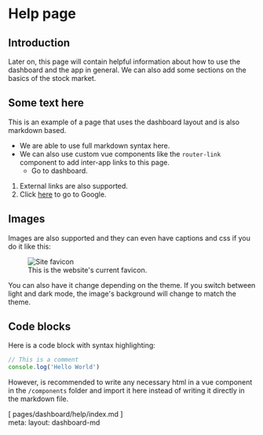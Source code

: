 # Help page

## Introduction

Later on, this page will contain helpful information about how to use the dashboard and the app in general.
We can also add some sections on the basics of the stock market.

## Some text here

This is an example of a page that uses the dashboard layout and is also markdown based.

- We are able to use full markdown syntax here.
- We can also use custom vue components like the `router-link` component to add inter-app links to this page.
  - <router-link to="/dashboard">Go to dashboard</router-link>.

1. External links are also supported.
2. Click [here](https://www.google.com) to go to Google.

## Images

Images are also supported and they can even have captions and css if you do it like this:

<figure>
  <img src="/favicon.svg" alt="Site favicon" rounded-lg h-40 bg--c-bg p-2>
  <figcaption text-right mt-2 op-75>
    This is the website's current favicon.
  </figcaption>
</figure>

You can also have it change depending on the theme.
If you switch between light and dark mode, the image's background will change to match the theme.

## Code blocks

Here is a code block with syntax highlighting:

```js
// This is a comment
console.log('Hello World')
```

However, is recommended to write any necessary html in a vue component in the `/components` folder and import it here instead of writing it directly in the markdown file.

<!-- Some spacers and a temporary footer -->
<span op-50>
  <div h-20 />
  [ pages/dashboard/help/index.md ]
  <div h-10 />
</span>

<I18nTitle title="pages.dashboard.help.title" />

<route lang="yaml">
  meta:
    layout: dashboard-md
</route>
